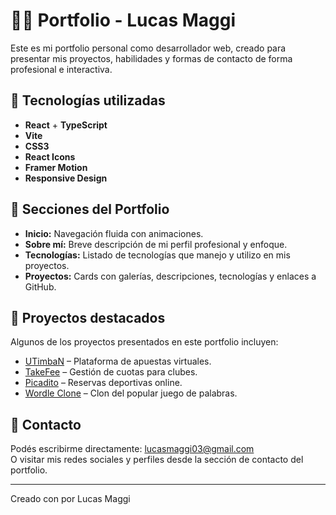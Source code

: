
# 🧑‍💻 Portfolio - Lucas Maggi

Este es mi portfolio personal como desarrollador web, creado para presentar mis proyectos, habilidades y formas de contacto de forma profesional e interactiva.

## 🚀 Tecnologías utilizadas

- **React** + **TypeScript**
- **Vite**
- **CSS3**
- **React Icons**
- **Framer Motion**
- **Responsive Design**

## 🧩 Secciones del Portfolio

- **Inicio:** Navegación fluida con animaciones.
- **Sobre mí:** Breve descripción de mi perfil profesional y enfoque.
- **Tecnologías:** Listado de tecnologías que manejo y utilizo en mis proyectos.
- **Proyectos:** Cards con galerías, descripciones, tecnologías y enlaces a GitHub.

## 💼 Proyectos destacados

Algunos de los proyectos presentados en este portfolio incluyen:

- [UTimbaN](https://github.com/starboyagus/DSW-TP-24) – Plataforma de apuestas virtuales.
- [TakeFee](https://github.com/lucasmaggi03/debt-collection-software) – Gestión de cuotas para clubes.
- [Picadito](https://github.com/lucasmaggi03/picadito-frontend) – Reservas deportivas online.
- [Wordle Clone](https://github.com/lucasmaggi03/wordle-clone) – Clon del popular juego de palabras.


## 📧 Contacto

Podés escribirme directamente: lucasmaggi03@gmail.com  
O visitar mis redes sociales y perfiles desde la sección de contacto del portfolio.

---

Creado con por Lucas Maggi
